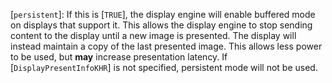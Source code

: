 [`persistent`]: If this is [`TRUE`], the display engine will
enable buffered mode on displays that support it.
This allows the display engine to stop sending content to the display
until a new image is presented.
The display will instead maintain a copy of the last presented image.
This allows less power to be used, but  **may**  increase presentation
latency.
If [`DisplayPresentInfoKHR`] is not specified, persistent mode will
not be used.